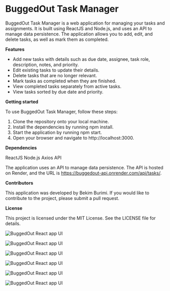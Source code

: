 # **BuggedOut Task Manager**

BuggedOut Task Manager is a web application for managing your tasks and assignments. It is built using ReactJS and Node.js, and uses an API to manage data persistence. The application allows you to add, edit, and delete tasks, as well as mark them as completed.

**Features**

* Add new tasks with details such as due date, assignee, task role, description, notes, and priority.
* Edit existing tasks to update their details.
* Delete tasks that are no longer relevant.
* Mark tasks as completed when they are finished.
* View completed tasks separately from active tasks.
* View tasks sorted by due date and priority.

**Getting started**

To use BuggedOut Task Manager, follow these steps:

1. Clone the repository onto your local machine.
2. Install the dependencies by running npm install.
3. Start the application by running npm start.
4. Open your browser and navigate to http://localhost:3000.

**Dependencies**

ReactJS
Node.js
Axios
API

The application uses an API to manage data persistence. The API is hosted on Render, and the URL is https://buggedout-api.onrender.com/api/tasks/.

**Contributors**

This application was developed by Bekim Burimi. If you would like to contribute to the project, please submit a pull request.

**License**

This project is licensed under the MIT License. See the LICENSE file for details.


![BuggedOut React app UI](https://i.ibb.co/b1QqS6M/buggedout-1.png)

![BuggedOut React app UI](https://i.ibb.co/y4Q0k0T/buggedout-2.png)

![BuggedOut React app UI](https://i.ibb.co/cQ7Db7w/buggedout-3.png)

![BuggedOut React app UI](https://i.ibb.co/TmVdxDF/buggedout-4.png)

![BuggedOut React app UI](https://i.ibb.co/Fnj1jh7/buggedout-5.png)

![BuggedOut React app UI](https://i.ibb.co/9g5dkpF/buggedout-6.png)
